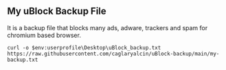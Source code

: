 ## My uBlock Backup File

It is a backup file that blocks many ads, adware, trackers and spam for chromium based browser.

```
curl -o $env:userprofile\Desktop\uBlock_backup.txt https://raw.githubusercontent.com/caglaryalcin/uBlock-backup/main/my-backup.txt
```
